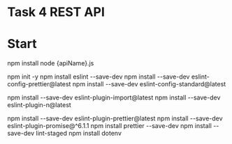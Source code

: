 # Task 4 REST API

# Start

npm install
node {apiName}.js


npm init -y
npm install eslint --save-dev
npm install --save-dev eslint-config-prettier@latest
npm install --save-dev eslint-config-standard@latest

npm install --save-dev eslint-plugin-import@latest
npm install --save-dev eslint-plugin-n@latest

npm install --save-dev eslint-plugin-prettier@latest
npm install --save-dev eslint-plugin-promise@^6.1.1
npm install prettier --save-dev
npm install --save-dev lint-staged
npm install dotenv
